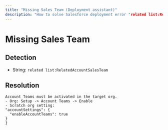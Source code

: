 ```yaml
---
title: "Missing Sales Team (Deployment assistant)"
description: "How to solve Salesforce deployment error "related list:RelatedAccountSalesTeam""
---
```

<!-- markdownlint-disable MD013 -->
# Missing Sales Team

## Detection

- String: `related list:RelatedAccountSalesTeam`

## Resolution

```shell
Account Teams must be activated in the target org.
- Org: Setup -> Account Teams -> Enable
- Scratch org setting:
"accountSettings": {
  "enableAccountTeams": true
}
}
```
